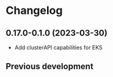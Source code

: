 # Changelog

## 0.17.0-0.1.0 (2023-03-30)


* Add clusterAPI capabilities for EKS

## Previous development

### 